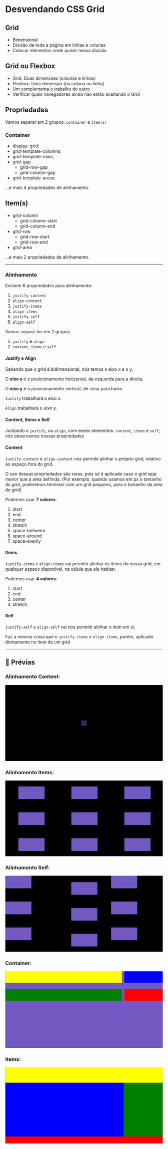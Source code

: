 # Desvendando CSS Grid

## Grid

- Bimensional
- Divisão de toda a página em linhas e colunas
- Colocar elementos onde quiser nessa divisão

## Grid ou Flexbox

- Grid: Duas dimensões (colunas e linhas)
- Flexbox: Uma dimensão (ou coluna ou linha)
- Um complementa o trabalho do outro
- Verificar quais navegadores ainda não estão aceitando o Grid

## Propriedades

Vamos separar em 2 grupos:
`container` e `item(s)`

### Container

- display: grid;
- grid-template-columns;
- grid-template-rows;
- grid-gap
  - grid-row-gap
  - grid-column-gap
- grid-template-areas;

...e mais 4 propriedades de alinhamento.

## Item(s)

- grid-column
  - grid-column-start
  - grid-column-end
- grid-row
  - grid-row-start
  - grid-row-end
- grid-area

...e mais 2 propriedades de alinhamento.

---

### Alinhamento

Existem 6 propriedades para alinhamento:

1. `justify-content`
2. `align-content`
3. `justify-items`
4. `align-items`
5. `justify-self`
6. `align-self`

Vamos separá-los em 2 grupos

1. `justify` e `align`
2. `content`, `items` e `self`

#### Justify e Align

Sabendo que o grid é bidimensional, nós temos o eixo x e o y.

O **eixo x** é o posicionamento horizontal, da esquerda para a direita.

O **eixo y** é o posicionamento vertical, de cima para baixo

`Justify` trabalhará o eixo x.

`Align` trabalhará o eixo y.

#### Content, Items e Self

Juntando o `justify`, ou `align`, com esses elementos: `content`, `items` e `self`; nós observamos nossas propriedades

#### Content

`justify-content` e `align-content` nos permite alinhar o próprio grid, relativo ao espaço fora do grid.

O uso dessas propriedades são raras, pois só é aplicado caso o grid seja menor que a area definida. (Por exemplo, quando usamos em px o tamanho do grid, poderemos terminar com um grid pequeno, para o tamanho da area do grid)

Podemos usar **7 valores**:

1. start
2. end
3. center
4. stretch
5. space-between
6. space-around
7. space-evenly

#### Items

`justify-items` e `align-items` vai permitir alinhar os items do nosso grid, em qualquer espaço disponível, na célula que ele habitar.

Podemos usar **4 valores**:

1. start
2. end
3. center
4. stretch

#### Self

`justify-self` e `align-self` vai nos permitir alinhar o item em si.

Faz a mesma coisa que o `justify-items` e `align-items`, porém, aplicado diretamente no item de um grid

---

## :eyes: Prévias

### Alinhamento Content:

![Prévia](preview_alinhamento_content.png)

### Alinhamento Items:

![Prévia](preview_alinhamento_items.png)

### Alinhamento Self:

![Prévia](preview_alinhamento_self.png)

### Container:

![Prévia](preview_container.png)

### Items:

![Prévia](preview_items.png)
